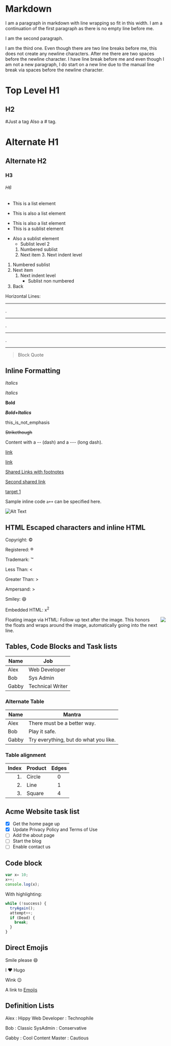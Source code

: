 Markdown
===========

I am a paragraph in markdown with line
wrapping so fit in this width.
I am a continuation of the first paragraph
as there is no empty line before me.

I am the second paragraph.


I am the third one. Even though there are
two line breaks before me, this does not
create any newline characters. After me there
are two spaces before the newline character.
I have line break before me and even though
I am not a new paragraph, I do start on a
new line due to the manual line break via
spaces before the newline character.

Top Level H1
=============
H2
---

#Just a tag
Also a # tag.
# Alternate H1
## Alternate H2
### H3
###### H6

* This is a list element
+ This is also a list element
- This is also a list element
 - This is a sublist element
 + Also a sublist element
     + Sublist level 2
     1. Numbered sublist
     2. Next item
        3. Next indent level

1. Numbered sublist
2. Next item
     1. Next indent level
        * Sublist non numbered
3. Back

Horizontal Lines:

------------------------------------
.
***********************************
.
***
.

---

> Block Quote

## Inline Formatting

*Italics*

_Italics_

__Bold__

___Bold+Italics___

this_is_not_emphasis

~~Strikethough~~

Content with a -- (dash) and a --- (long dash).

[link](http://link/path/to/target)

[link](http://link/path/to/target "TITLE ON LINK")

[Shared Links with footnotes][target 1]

[Second shared link][target 1]

[target 1]

[target 1]: http://footnote.com

Sample inline code `a++` can be specified here.

![Alt Text](/path/to/image "Optional Tooltip")


## HTML Escaped characters and inline HTML

Copyright: &copy;

Registered: &reg;

Trademark: &trade;

Less Than: &lt;

Greater Than: &gt;

Ampersand: &gt;

Smiley: &#x1F604;

Embedded HTML: x<sup>2</sup>

Floating image via HTML: <img src="image/logo.png" style="float: right; padding: 0 0 0 10px"> Follow up text after the image. This honors the floats and wraps around the image, automatically going into the next line.

## Tables, Code Blocks and Task lists

   Name | Job
--------|------
   Alex | Web Developer
    Bob | Sys Admin
   Gabby| Technical Writer


### Alternate Table


| Name  |                Mantra                 |
| ----- | ------------------------------------- |
|  Alex |           There must be a better way. |
|   Bob |                         Play it safe. |
| Gabby | Try everything, but do what you like. |

### Table alignment

| Index | Product | Edges |
| -----:|:------- |:-----:|
|    1. | Circle  |   0   |
|    2. | Line    |   1   |
|    3. | Square  |   4   |

## Acme Website task list

- [x] Get the home page up
- [x] Update Privacy Policy and Terms of Use
- [ ] Add the about page
- [ ] Start the blog
- [ ] Enable contact us

## Code block

```javascript
var x= 10;
x++;
console.log(x);
```

With highlighting:

```javascript {linenos=true,hl_lines=[2,"4-6"],linenostart=199}
while (!success) {
  tryAgain();
  attempt++;
  if (Dead) {
    break;
  }
}
```

## Direct Emojis
Smile please :smile:

I :heart: Hugo

Wink :wink:

A link to [Emojis](#direct-emojis)


## Definition Lists

Alex
: Hippy Web Developer
: Technophile

Bob
: Classic SysAdmin
: Conservative

Gabby
: Cool Content Master
: Cautious
